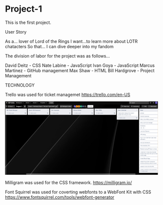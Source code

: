 # Project-1
This is the first project.
 
 User Story

 As a... lover of Lord of the Rings
 I want...to learn more about LOTR chatacters
 So that... I can dive deeper into my fandom


 The division of labor for the project was as follows...

 
 David Deitz - CSS
 Nate Labine - JavaScript
 Ivan Goya - JavaScript
 Marcus Martinez - GitHub management
 Max Shaw - HTML
 Bill Hardgrove - Project Management


TECHNOLOGY

Trello was used for ticket managemet
https://trello.com/en-US


<img src="./assets/images/trello_kanban.png" alt="Trello Kanban" >

Milligram was used for the CSS framework.
https://milligram.io/

Font Squirrel was used for coverting webfonts to a WebFont Kit with CSS
https://www.fontsquirrel.com/tools/webfont-generator

